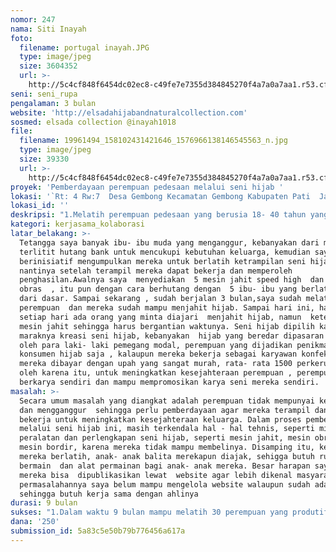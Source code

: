 ```yaml
---
nomor: 247
nama: Siti Inayah
foto:
  filename: portugal inayah.JPG
  type: image/jpeg
  size: 3604352
  url: >-
    http://5c4cf848f6454dc02ec8-c49fe7e7355d384845270f4a7a0a7aa1.r53.cf2.rackcdn.com/985ce8e4-7e8b-485f-a7e8-fc3a0edbf00c/portugal%20inayah.JPG
seni: seni_rupa
pengalaman: 3 bulan
website: 'http://elsadahijabandnaturalcollection.com'
sosmed: elsada collection @inayah1018
file:
  filename: 19961494_158102431421646_1576966138146545563_n.jpg
  type: image/jpeg
  size: 39330
  url: >-
    http://5c4cf848f6454dc02ec8-c49fe7e7355d384845270f4a7a0a7aa1.r53.cf2.rackcdn.com/86208058-33b8-4661-8ed8-c44b76e81aad/19961494_158102431421646_1576966138146545563_n.jpg
proyek: 'Pemberdayaan perempuan pedesaan melalui seni hijab '
lokasi: '`Rt: 4 Rw:7  Desa Gembong Kecamatan Gembong Kabupaten Pati  Jawa Tengah'
lokasi_id: ''
deskripsi: "1.Melatih perempuan pedesaan yang berusia 18- 40 tahun yang miskin, menganggur dan produktif untuk terampil menjahit hijab dan mengembangkan seni hijab\r\n2.Menyediakan peralatan dan perlengkapan menjahit hijab, menyediakan ruang bermain dan alat permainan bagi balita mereka ketika mereka ikut serta ibunya dalam mengikuti latihan\r\n3. Menyediakan bahan baku  dalam seni hijab \r\n4.Menyediakan akses internet untuk membantu meningkatkan pengetahuan perempuan tentang seni hijab , pemasaran dan promosinya kepada masyarakat\r\n5. Bekerja sama dengan online markerter untuk belajar membuat  brand dan mengembangkan website seni hijab"
kategori: kerjasama_kolaborasi
latar_belakang: >-
  Tetangga saya banyak ibu- ibu muda yang menganggur, kebanyakan dari mereka
  terlitit hutang bank untuk mencukupi kebutuhan keluarga, kemudian saya
  berinisiatif mengumpulkan mereka untuk berlatih ketrampilan seni hijab, agar
  nantinya setelah terampil mereka dapat bekerja dan memperoleh
  penghasilan.Awalnya saya  menyediakan  5 mesin jahit speed high  dan 1 mesin
  obras  , itu pun dengan cara berhutang dengan  5 ibu- ibu yang berlatih mulai
  dari dasar. Sampai sekarang , sudah berjalan 3 bulan,saya sudah melatih  20
  perempuan  dan mereka sudah mampu menjahit hijab. Sampai hari ini, hampir
  setiap hari ada orang yang minta diajari  menjahit hijab, namun  keterbatan
  mesin jahit sehingga harus bergantian waktunya. Seni hijab dipilih karena
  maraknya kreasi seni hijab, kebanyakan  hijab yang beredar dipasaran dikuasai
  oleh para laki- laki pemegang modal, perempuan yang dijadikan penikmat dan
  konsumen hijab saja , kalaupun mereka bekerja sebagai karyawan konfeksi hijab
  mereka dibayar dengan upah yang sangat murah, rata- rata 1500 perkerudung.
  oleh karena itu, untuk meningkatkan kesejahteraan perempuan , perempuan harus
  berkarya sendiri dan mampu mempromosikan karya seni mereka sendiri.
masalah: >-
  Secara umum masalah yang diangkat adalah perempuan tidak mempunyai ketrampilan
  dan mengganggur  sehingga perlu pemberdayaan agar mereka terampil dan dapat
  bekerja untuk meningkatkan kesejahteraan keluarga. Dalam proses pemberdayaan 
  melalui seni hijab ini, masih terkendala hal - hal tehnis, seperti minimnya
  peralatan dan perlengkapan seni hijab, seperti mesin jahit, mesin obras, 
  mesin bordir, karena mereka tidak mampu membelinya. Disamping itu, ketika
  mereka berlatih, anak- anak balita merekapun diajak, sehigga butuh ruang
  bermain  dan alat permainan bagi anak- anak mereka. Besar harapan saya , karya
  mereka bisa  dipublikasikan lewat  website agar lebih dikenal masyarakat,
  permasalahannya saya belum mampu mengelola website walaupun sudah ada,
  sehingga butuh kerja sama dengan ahlinya
durasi: 9 bulan
sukses: "1.Dalam waktu 9 bulan mampu melatih 30 perempuan yang produtif dalam menjahit hijab\r\n2.Tersedia 30 mesin jahit, 5 mesin obras, 1 mesin bordir sebagai sarana dan prasarana dalam seni hijab\r\n3.Mampu menyediakan ruang bermain dan alat bermain anak ketika ibu mereka belajar menjahit hijab\r\n4 Mampu menyediakan bahun baku kain, agar  membantu mereka mengekspresikan karya mereka\r\n5. 3 orang perempuan pedesaan mampu mengelola website, untuk mempromosikan karya  mereka"
dana: '250'
submission_id: 5a83c5e50b79b776456a617a
---
```


